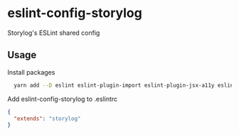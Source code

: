 # eslint-config-storylog

Storylog's ESLint shared config

## Usage

Install packages

```sh
  yarn add --D eslint eslint-plugin-import eslint-plugin-jsx-a11y eslint-plugin-react https://github.com/storylog/eslint-config-storylog.git
```

Add eslint-config-storylog to .eslintrc

```json
{
  "extends": "storylog"
}
```

